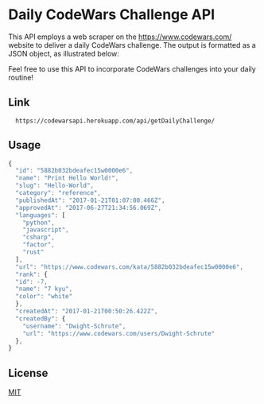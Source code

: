 # Daily CodeWars Challenge API

This API employs a web scraper on the https://www.codewars.com/ website to deliver a daily CodeWars challenge. The output is formatted as a JSON object, as illustrated below:

Feel free to use this API to incorporate CodeWars challenges into your daily routine!
 
## Link
  ```curl
    https://codewarsapi.herokuapp.com/api/getDailyChallenge/
   ````

## Usage

```javascript
{
  "id": "5882b032bdeafec15w0000e6",
  "name": "Print Hello World!",
  "slug": "Hello-World",
  "category": "reference",
  "publishedAt": "2017-01-21T01:07:00.466Z",
  "approvedAt": "2017-06-27T21:34:56.069Z",
  "languages": [
    "python",
    "javascript",
    "csharp",
    "factor",
    "rust"
  ],
  "url": "https://www.codewars.com/kata/5882b032bdeafec15w0000e6",
  "rank": {
  "id": -7,
  "name": "7 kyu",
  "color": "white"
  },
  "createdAt": "2017-01-21T00:50:26.422Z",
  "createdBy": {
    "username": "Dwight-Schrute",
    "url": "https://www.codewars.com/users/Dwight-Schrute"
  },
}
```

## License

[MIT](https://choosealicense.com/licenses/mit/)
